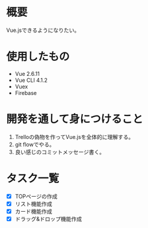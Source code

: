 # 概要
Vue.jsできるようになりたい。

# 使用したもの
- Vue 2.6.11
- Vue CLI 4.1.2
- Vuex
- Firebase 

# 開発を通して身につけること
1. Trelloの偽物を作ってVue.jsを全体的に理解する。
2. git flowでやる。
3. 良い感じのコミットメッセージ書く。

# タスク一覧
- [x] TOPページの作成
- [x] リスト機能作成
- [x] カード機能作成
- [x] ドラッグ&ドロップ機能作成
